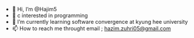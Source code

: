 - 👋 Hi, I’m @Hajim5
- 👀 c interested in programming 
- 🌱 I’m currently learning software convergence at kyung hee university
- 📫 How to reach me throught email ; hazim.zuhri05@gmail.com

<!---
Hajim5/Hajim5 is a ✨ special ✨ repository because its `README.md` (this file) appears on your GitHub profile.
You can click the Preview link to take a look at your changes.
--->
